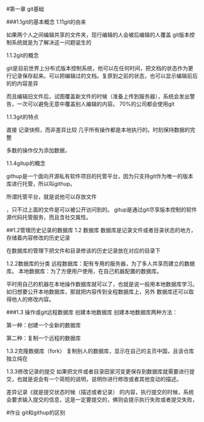 #第一章 git基础

###1.1git的基本概念
1.11git的由来

如果两个人之间编辑共享的文件夹，现行编辑的人会被后编辑的人覆盖
git版本控制系统就是为了解决这一问题诞生的

1.1.2git的概念 

git是目前世界上分布式版本控制系统，他可以在任何时间，把文档的状态作为更行记录保存起来。可以把编辑过的文档。复原到之前的状态，也可以显示编辑前后的的内容差异

而且编辑旧文件后，试图覆盖新文件的时候（准备上传到服务器），系统会发出警告，一次可以避免无意中覆盖别人编辑的内容。
70%的公司都会使用git

1.1.3git的特点

直接 记录快照，而非差异比较
几乎所有操作都是本地执行的。时刻保持数据的完整

多数的操作仅为添加数据，

1.1.4gitup的概念

githup是一个面向开源私有软件项目的托管平台，因为只支持git作为唯一的版本库进行托管，所以叫githup。

所谓托管平台，就是说他可以存放文件

，只不过上面的文件是可以被公开访问到的。
gitup是通过git尽享版本控制的软件源代码托管服务，而且含社交属性。 


##1.2管理历史记录的数据库
1.2 数据库
数据库是记录文件或者目录状态的地方，存储着内容修改的历史记录

在数据库的管理下把文件和目录修该的历史记录放在对应的目录下

1.2.2数据库的分类
远程数据库：配有专用的服务器，为了多人共享而建立的数据库。
本地数据库：为了方便用户使用，在自己机器配置的数据库。

平时用自己的机器在本地操作数据库就可以了，也就是说一般用本地数据库学习。如归想要公开本地数据库，那就把内容传到全程数据库上，另外 数据库还可以取得他人的修改内容。

###1.3 操作或git远程数据库 
创建本地数据库 
创建本地数据库两种方法：

第一种：创建一个全新的数据库

第二种：复制一个远程的数据库

1.3.2克隆数据库（fork）
复制别人的数据库，显示在自己的主页中国，且该仓库独立纯在

1.3.3修改记录的提交
如果把文件或者目录田家河变更保存到数据库就需要进行提交，也就是说会有一个简短的说明，说明你进行修改或者其他变动的描述。

差异记录《就是提交状态时候（描述或者记录） 的内容，执行提交的时候，系统会要求输入提交的信息，这是一定要提交的，佛则会提示执行失败或者提交失败，

#作业 git和githup的区别







